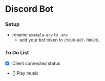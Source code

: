 # Discord Bot
### Setup
- rename `example-env` to `.env`
    - add your bot token to `{YOUR-BOT-TOKEN}`.

### To Do List

- [x] Client connected status
- [] Play music